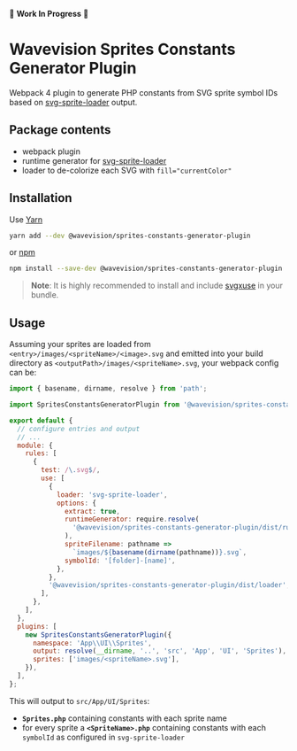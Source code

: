 🚧 **Work In Progress** 🚧

# Wavevision Sprites Constants Generator Plugin

Webpack 4 plugin to generate PHP constants from SVG sprite symbol IDs based on [svg-sprite-loader](https://github.com/kisenka/svg-sprite-loader#runtime-generator) output.

## Package contents

- webpack plugin
- runtime generator for [svg-sprite-loader](https://github.com/kisenka/svg-sprite-loader#runtime-generator)
- loader to de-colorize each SVG with `fill="currentColor"`

## Installation

Use [Yarn](https://yarnpkg.com)

```bash
yarn add --dev @wavevision/sprites-constants-generator-plugin
```

or [npm](https://npmjs.com)

```bash
npm install --save-dev @wavevision/sprites-constants-generator-plugin
```

> **Note**: It is highly recommended to install and include [svgxuse](https://github.com/Keyamoon/svgxuse) in your bundle.

## Usage

Assuming your sprites are loaded from `<entry>/images/<spriteName>/<image>.svg` and emitted into your build directory as `<outputPath>/images/<spriteName>.svg`, your webpack config can be:

```javascript
import { basename, dirname, resolve } from 'path';

import SpritesConstantsGeneratorPlugin from '@wavevision/sprites-constants-generator-plugin';

export default {
  // configure entries and output
  // ...
  module: {
    rules: [
      {
        test: /\.svg$/,
        use: [
          {
            loader: 'svg-sprite-loader',
            options: {
              extract: true,
              runtimeGenerator: require.resolve(
                '@wavevision/sprites-constants-generator-plugin/dist/runtimeGenerator',
              ),
              spriteFilename: pathname =>
                `images/${basename(dirname(pathname))}.svg`,
              symbolId: '[folder]-[name]',
            },
          },
          '@wavevision/sprites-constants-generator-plugin/dist/loader',
        ],
      },
    ],
  },
  plugins: [
    new SpritesConstantsGeneratorPlugin({
      namespace: 'App\\UI\\Sprites',
      output: resolve(__dirname, '..', 'src', 'App', 'UI', 'Sprites'),
      sprites: ['images/<spriteName>.svg'],
    }),
  ],
};
```

This will output to `src/App/UI/Sprites`:

- **`Sprites.php`** containing constants with each sprite name
- for every sprite a **`<SpriteName>.php`** containing constants with each `symbolId` as configured in `svg-sprite-loader`
